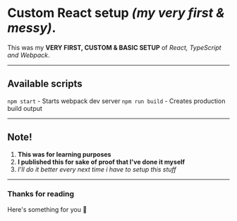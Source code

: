 # Custom React setup *(my very first & messy)*.
This was my **VERY FIRST, CUSTOM & BASIC SETUP** of *React, TypeScript and Webpack*.

---

## Available scripts
`npm start` - Starts webpack dev server
`npm run build` - Creates production build output

---

## Note!
1. **This was for learning purposes**
2. **I published this for sake of proof that I've done it myself**
3. *I'll do it better every next time i have to setup this stuff*

---

### Thanks for reading
Here's something for you 🍕
